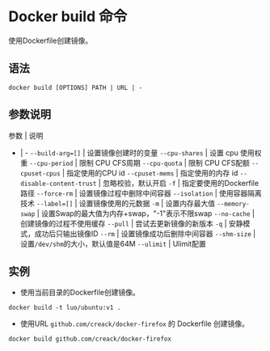 # Docker build 命令 

使用Dockerfile创建镜像。

## 语法

```
docker build [OPTIONS] PATH | URL | -
```

## 参数说明

参数 | 说明
- | -
`--build-arg=[]` | 设置镜像创建时的变量
`--cpu-shares` | 设置 cpu 使用权重
`--cpu-period` | 限制 CPU CFS周期
`--cpu-quota` | 限制 CPU CFS配额
`--cpuset-cpus` | 指定使用的CPU id
`--cpuset-mems` | 指定使用的内存 id
`--disable-content-trust` | 忽略校验，默认开启
`-f` | 指定要使用的Dockerfile路径
`--force-rm` | 设置镜像过程中删除中间容器
`--isolation` | 使用容器隔离技术
`--label=[]` | 设置镜像使用的元数据
`-m` | 设置内存最大值
`--memory-swap` | 设置Swap的最大值为内存+swap，"-1"表示不限swap
`--no-cache` | 创建镜像的过程不使用缓存
`--pull` | 尝试去更新镜像的新版本
`-q` | 安静模式，成功后只输出镜像ID
`--rm` | 设置镜像成功后删除中间容器
`--shm-size` | 设置`/dev/shm`的大小，默认值是64M
`--ulimit` | Ulimit配置

## 实例

- 使用当前目录的Dockerfile创建镜像。

```
docker build -t luo/ubuntu:v1 . 
```

- 使用URL `github.com/creack/docker-firefox` 的 Dockerfile 创建镜像。

```
docker build github.com/creack/docker-firefox
```
